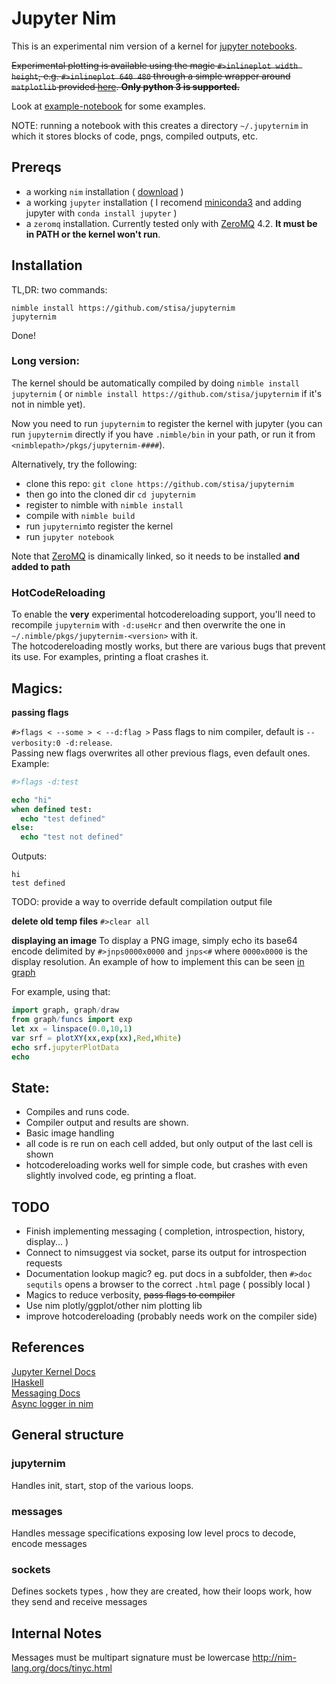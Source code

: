 Jupyter Nim
====

This is an experimental nim version of a kernel for [jupyter notebooks](http://jupyter.org/). 

~~Experimental plotting is available using the magic `#>inlineplot width height`, e.g. `#>inlineplot 640 480`  through
a simple wrapper around `matplotlib` provided [here](jupyternimpkg/pyplot.nim). **Only python 3 is supported.**~~
  
Look at [example-notebook](examples/example-notebook.ipynb) for some examples.  

NOTE: running a notebook with this creates a directory `~/.jupyternim` in which it stores blocks of code, pngs, compiled outputs, etc.

Prereqs
-------
- a working `nim` installation ( [download](http://nim-lang.org/download.html) )
- a working `jupyter` installation ( I recomend [miniconda3](http://conda.pydata.org/miniconda.html) and adding jupyter with `conda install jupyter` )
- a `zeromq` installation. Currently tested only with [ZeroMQ](http://zeromq.org/intro:get-the-software) 4.2. **It must be in PATH or the kernel won't run**.

Installation 
------------
TL,DR: two commands:
```
nimble install https://github.com/stisa/jupyternim
jupyternim
```
Done!

### Long version:

The kernel should be automatically compiled by doing `nimble install jupyternim` ( or `nimble install https://github.com/stisa/jupyternim` if it's not in nimble yet).
  
Now you need to run `jupyternim` to register the kernel with jupyter (you can run `jupyternim` directly if you have `.nimble/bin` in your path, or run it from
`<nimblepath>/pkgs/jupyternim-####`). 


Alternatively, try the following:

- clone this repo: `git clone https://github.com/stisa/jupyternim`
- then go into the cloned dir `cd jupyternim`
- register to nimble with `nimble install`
- compile with `nimble build`
- run `jupyternim`to register the kernel
- run `jupyter notebook`

Note that [ZeroMQ](http://zeromq.org/intro:get-the-software) is dinamically linked, so it needs to be installed **and added to path**  

### HotCodeReloading
To enable the **very** experimental hotcodereloading support, you'll need to recompile `jupyternim` with `-d:useHcr` and then overwrite the one in `~/.nimble/pkgs/jupyternim-<version>` with it.  
The hotcodereloading mostly works, but there are various bugs that prevent its use. For examples, printing a float crashes it.

Magics:
-------

**passing flags**

`#>flags < --some > < --d:flag >`
Pass flags to nim compiler, default is `--verbosity:0 -d:release`.  
Passing new flags overwrites all other previous flags, even default ones.
Example: 
```nim
#>flags -d:test

echo "hi"
when defined test:
  echo "test defined"
else:
  echo "test not defined"
```
Outputs:
```
hi
test defined
```
TODO: provide a way to override default compilation output file

**delete old temp files**
`#>clear all`

**displaying an image**
To display a PNG image, simply echo its base64 encode delimited by `#>jnps0000x0000` and `jnps<#` where `0000x0000` is the display resolution.
An example of how to implement this can be seen [in graph](https://github.com/stisa/graph/blob/master/src/graph.nim#L16)

For example, using that:

```nim
import graph, graph/draw
from graph/funcs import exp
let xx = linspace(0.0,10,1)
var srf = plotXY(xx,exp(xx),Red,White)
echo srf.jupyterPlotData
echo 
```


State:
------
- Compiles and runs code.
- Compiler output and results are shown.
- Basic image handling
- all code is re run on each cell added, but only output of the last cell is shown
- hotcodereloading works well for simple code, but crashes with even slightly involved code, eg printing a float.

TODO
----
- Finish implementing messaging ( completion, introspection, history, display... )
- Connect to nimsuggest via socket, parse its output for introspection requests
- Documentation lookup magic? eg. put docs in a subfolder, then `#>doc sequtils` opens a browser to the correct `.html` page ( possibly local )  
- Magics to reduce verbosity, ~~pass flags to compiler~~
- Use nim plotly/ggplot/other nim plotting lib
- improve hotcodereloading (probably needs work on the compiler side)

References
----------

[Jupyter Kernel Docs](https://jupyter-client.readthedocs.io/en/latest/kernels.html#kernels)  
[IHaskell](http://andrew.gibiansky.com/blog/ipython/ipython-kernels)  
[Messaging Docs](https://jupyter-client.readthedocs.io/en/latest/messaging.html)  
[Async logger in nim](https://hookrace.net/blog/writing-an-async-logger-in-nim/)  

General structure
-----------------

### jupyternim
Handles init, start, stop of the various loops. 

### messages
Handles message specifications exposing low level procs to decode, encode messages

### sockets
Defines sockets types , how they are created, how their loops work, how they send and receive messages

Internal Notes
--------------
Messages must be multipart
signature must be lowercase
http://nim-lang.org/docs/tinyc.html
